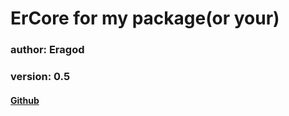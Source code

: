 # ErCore for my package(or your)

### author: Eragod
### version: 0.5

#### [Github](https://github.com/Eragod/ErCore)
